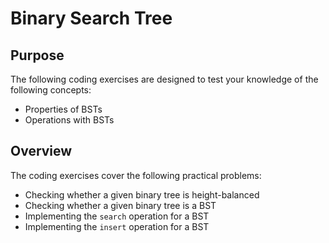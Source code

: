 # Binary Search Tree

## Purpose

The following coding exercises are designed to test your knowledge of the following concepts:
* Properties of BSTs
* Operations with BSTs

## Overview

The coding exercises cover the following practical problems:
* Checking whether a given binary tree is height-balanced
* Checking whether a given binary tree is a BST
* Implementing the `search` operation for a BST
* Implementing the `insert` operation for a BST
